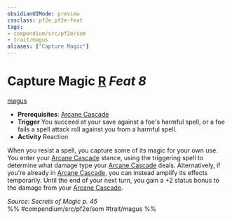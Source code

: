 ```yaml
---
obsidianUIMode: preview
cssclass: pf2e,pf2e-feat
tags:
- compendium/src/pf2e/som
- trait/magus
aliases: ["Capture Magic"]
---
```

# Capture Magic  [R](chapter-9-playing-the-game.md#Actions "Reaction") *Feat 8*  
[magus](Reference/Rules/Traits/magus-som.md "Magus Class Trait")  

- **Prerequisites**: [Arcane Cascade](arcane-cascade-som.md)
- **Trigger** You succeed at your save against a foe's harmful spell, or a foe fails a spell attack roll against you from a harmful spell.
- **Activity** Reaction

When you resist a spell, you capture some of its magic for your own use. You enter your [Arcane Cascade](arcane-cascade-som.md) stance, using the triggering spell to determine what damage type your [Arcane Cascade](arcane-cascade-som.md) deals. Alternatively, if you're already in [Arcane Cascade](arcane-cascade-som.md), you can instead amplify its effects temporarily. Until the end of your next turn, you gain a +2 status bonus to the damage from your [Arcane Cascade](arcane-cascade-som.md).

*Source: Secrets of Magic p. 45*  
%% #compendium/src/pf2e/som #trait/magus %%